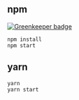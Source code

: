 ## npm

[![Greenkeeper badge](https://badges.greenkeeper.io/knpwrs/minimal-webpack-html.svg)](https://greenkeeper.io/)

```
npm install
npm start
```

## yarn
```
yarn
yarn start
```
